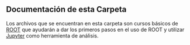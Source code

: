 ## Documentación de esta Carpeta

Los archivos que se encuentran en esta carpeta son cursos básicos de [ROOT](https://root.cern.ch/) que ayudarán a dar los primeros pasos en el uso de ROOT y utilizar [Jupyter](https://jupyter.org/) como herramienta de análisis. 
